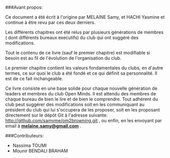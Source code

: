 ###Avant propos:

Ce document a été écrit à l'origine par MELAINE Samy, et HACHI Yasmine et continue à être revu par ces deux derniers.

Les différents chapitres ont été relus par plusieurs générations de membres ( dont différents bureaux executifs) du club qui ont suggéré des modifications.

Tout le contenu de ce livre (sauf le premier chapitre) est modifiable si besoin est au fil de l'évolution de l'organisation du club.

Le premier chapitre contient les valeurs fondamentales du clubs, en d'autre termes, ce sur quoi le club a été fondé et ce qui définit sa personnalité. Il est de ce fait inchangeable.

Ce livre consiste en une base solide pour chaque nouvelle génération de leaders et membres du club Open Minds. Il est attendu des membres de chaque bureau de bien le lire et de bien le comprendre. Tout adhérent du club peut suggérer des modifications soit en les communiquant au président du club qui lui s'occupera de les proposer, soit en les proposant directement sur le dépôt Git à l'adresse suivante: http://github.com/samyme/om2browning.git , ou enfin, en les envoyant par email à **melaine.samy@gmail.com** .



###Contributeurs:

- Nassima TOUMI
- Mounir BENDALI BRAHAM
